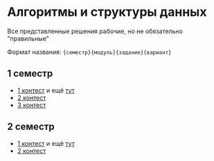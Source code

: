 # Алгоритмы и структуры данных
Все представленные решения рабочие, но не обязательно "правильные"

Формат названия: `{семестр}{модуль}{задание}{вариант}`

## 1 семестр
- [1 контест](https://contest.yandex.com/contest/29212/problems) и ещё [тут](https://contest.yandex.com/contest/29755/problems)
- [2 контест](https://contest.yandex.com/contest/30914/problems)
- [3 контест](https://contest.yandex.com/contest/32613/problems)

## 2 семестр
- [1 контест](https://contest.yandex.com/contest/35212/problems) и ещё [тут](https://contest.yandex.com/contest/36618/problems)
- [2 контест](https://contest.yandex.com/contest/36361/problems)
